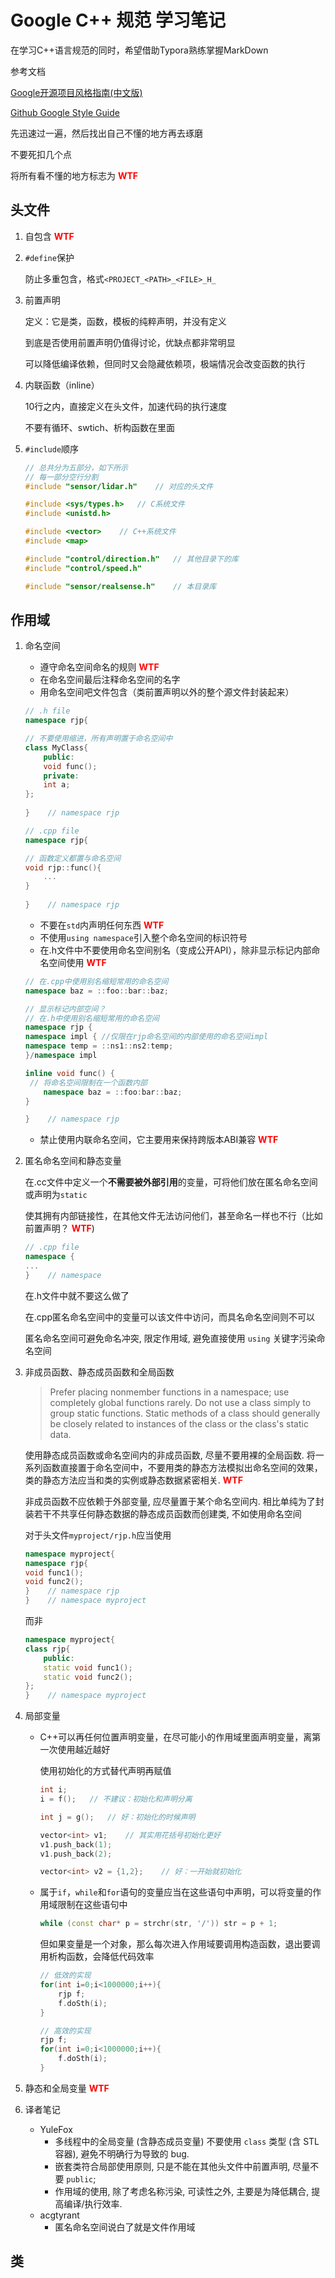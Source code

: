# Google C++ 规范 学习笔记

在学习C++语言规范的同时，希望借助Typora熟练掌握MarkDown


参考文档

[Google开源项目风格指南(中文版)](https://zh-google-styleguide.readthedocs.io/en/latest/google-cpp-styleguide/headers/#acgtyrant) 

[Github Google Style Guide](https://github.com/google/styleguide)

先迅速过一遍，然后找出自己不懂的地方再去琢磨

不要死扣几个点

将所有看不懂的地方标志为 <font color= red>**WTF**</font>

## 头文件

1. 自包含 <font color= red>**WTF**</font>

2. `#define`保护

   防止多重包含，格式`<PROJECT_<PATH>_<FILE>_H_`

3. 前置声明

   定义：它是类，函数，模板的纯粹声明，并没有定义

   到底是否使用前置声明仍值得讨论，优缺点都非常明显

   可以降低编译依赖，但同时又会隐藏依赖项，极端情况会改变函数的执行

4. 内联函数（inline）

   10行之内，直接定义在头文件，加速代码的执行速度

   不要有循环、swtich、析构函数在里面

5. `#include`顺序

   ```c++
   // 总共分为五部分，如下所示
   // 每一部分空行分割
   #include "sensor/lidar.h"	// 对应的头文件
   
   #include <sys/types.h>	// C系统文件
   #include <unistd.h>
   
   #include <vector>	// C++系统文件
   #include <map>
   
   #include "control/direction.h"	// 其他目录下的库
   #include "control/speed.h"
   
   #include "sensor/realsense.h"	// 本目录库
   ```


## 作用域

1. 命名空间

   - 遵守命名空间命名的规则 <font color= red>**WTF**</font>
   - 在命名空间最后注释命名空间的名字
   - 用命名空间吧文件包含（类前置声明以外的整个源文件封装起来）

   ```c++
   // .h file
   namespace rjp{
   
   // 不要使用缩进，所有声明置于命名空间中
   class MyClass{
       public:
       void func();
       private:
       int a;
   };
    
   }	// namespace rjp
   ```

   ```c++
   // .cpp file
   namespace rjp{
   
   // 函数定义都置与命名空间
   void rjp::func(){
       ...
   }
       
   }	// namespace rjp
   ```

   - 不要在`std`内声明任何东西 <font color= red>**WTF**</font>
   - 不使用`using namespace`引入整个命名空间的标识符号
   - 在.h文件中不要使用命名空间别名（变成公开API），除非显示标记内部命名空间使用 <font color= red>**WTF**</font>  

   ```c++
   // 在.cpp中使用别名缩短常用的命名空间
   namespace baz = ::foo::bar::baz;
   ```

   ```c++
   // 显示标记内部空间？
   // 在.h中使用别名缩短常用的命名空间
   namespace rjp {
   namespace impl {	//仅限在rjp命名空间的内部使用的命名空间impl	
   namespace temp = ::ns1::ns2:temp;
   }/namespace impl
   
   inline void func() {
   	// 将命名空间限制在一个函数内部
       namespace baz = ::foo:bar::baz;
   }    
   
   }	// namespace rjp
   ```

   - 禁止使用内联命名空间，它主要用来保持跨版本ABI兼容 <font color=red>**WTF**</font>

2. 匿名命名空间和静态变量

   在.cc文件中定义一个**不需要被外部引用**的变量，可将他们放在匿名命名空间或声明为`static`

   使其拥有内部链接性，在其他文件无法访问他们，甚至命名一样也不行（比如前置声明？ <font color=red>**WTF**</font>)

   ```c++
   // .cpp file
   namespace {
   ...
   }	// namespace 
   ```

   在.h文件中就不要这么做了

   在.cpp匿名命名空间中的变量可以该文件中访问，而具名命名空间则不可以

   匿名命名空间可避免命名冲突, 限定作用域, 避免直接使用 `using` 关键字污染命名空间

3. 非成员函数、静态成员函数和全局函数

   > Prefer placing nonmember functions in a namespace; use completely global functions rarely. Do not use a class simply to group static functions. Static methods of a class should generally be closely related to instances of the class or the class's static data.

   使用静态成员函数或命名空间内的非成员函数, 尽量不要用裸的全局函数. 将一系列函数直接置于命名空间中，不要用类的静态方法模拟出命名空间的效果，类的静态方法应当和类的实例或静态数据紧密相关. <font color= red>**WTF**</font>

   非成员函数不应依赖于外部变量, 应尽量置于某个命名空间内. 相比单纯为了封装若干不共享任何静态数据的静态成员函数而创建类, 不如使用命名空间

   对于头文件`myproject/rjp.h`应当使用

   ```c++
   namespace myproject{
   namespace rjp{
   void func1();
   void func2();
   }	// namespace rjp
   }	// namespace myproject
   ```

   而非

   ```c++
   namespace myproject{
   class rjp{
       public:
       static void func1();
       static void func2();
   };
   }	// namespace myproject
   ```

4. 局部变量

   - C++可以再任何位置声明变量，在尽可能小的作用域里面声明变量，离第一次使用越近越好

     使用初始化的方式替代声明再赋值

     ```c++
     int i;
     i = f();	// 不建议：初始化和声明分离
     
     int j = g();	// 好：初始化的时候声明
     
     vector<int> v1;	// 其实用花括号初始化更好
     v1.push_back(1);	
     v1.push_back(2);
     
     vector<int> v2 = {1,2};	// 好：一开始就初始化
     ```

   - 属于`if`，`while`和`for`语句的变量应当在这些语句中声明，可以将变量的作用域限制在这些语句中

     ```c++
     while (const char* p = strchr(str, '/')) str = p + 1;
     ```

     但如果变量是一个对象，那么每次进入作用域要调用构造函数，退出要调用析构函数，会降低代码效率

     ```c++
     // 低效的实现
     for(int i=0;i<1000000;i++){
         rjp f;
         f.doSth(i);
     }
     
     // 高效的实现
     rjp f;
     for(int i=0;i<1000000;i++){
         f.doSth(i);
     }
     ```

5. 静态和全局变量 <font color=red>**WTF**</font>

6. 译者笔记

   - YuleFox 
     - 多线程中的全局变量 (含静态成员变量) 不要使用 `class` 类型 (含 STL 容器), 避免不明确行为导致的 bug.
     - 嵌套类符合局部使用原则, 只是不能在其他头文件中前置声明, 尽量不要 `public`;
     - 作用域的使用, 除了考虑名称污染, 可读性之外, 主要是为降低耦合, 提高编译/执行效率.
   - acgtyrant
     - 匿名命名空间说白了就是文件作用域



## 类

